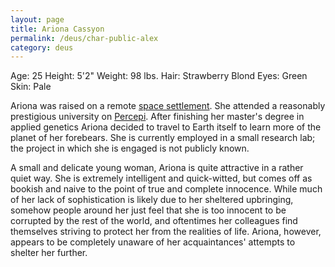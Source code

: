 ```yaml
---
layout: page
title: Ariona Cassyon
permalink: /deus/char-public-alex
category: deus
---
```

Age: 25
Height: 5'2&quot;
Weight: 98 lbs.
Hair: Strawberry Blond
Eyes: Green
Skin: Pale

Ariona was raised on a remote [space settlement](http://members.aol.com/oscarcombs/spacsetl.htm). She attended a reasonably prestigious university on [Percepi](worlds). After finishing her master's degree in applied genetics Ariona decided to travel to Earth itself to learn more of the planet of her forebears. She is currently employed in a small research lab; the project in which she is engaged is not publicly known.

A small and delicate young woman, Ariona is quite attractive in a rather quiet way.  She is extremely intelligent and quick-witted, but comes off as bookish and naive to the point of true and complete innocence.  While much of her lack of sophistication is likely due to her sheltered upbringing, somehow people around her just feel that she is too innocent to be corrupted by the rest of the world, and oftentimes her colleagues find themselves striving to protect her from the realities of life.  Ariona, however, appears to be completely unaware of her acquaintances' attempts to shelter her further.


